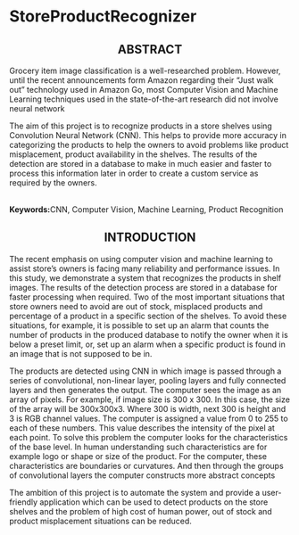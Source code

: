 # StoreProductRecognizer
<center><h2> ABSTRACT </h2></center>
<p>Grocery item image classification is a well-researched problem. However, until the recent announcements form Amazon regarding their “Just walk out” technology used in Amazon Go, most Computer Vision and Machine Learning techniques used in the state-of-the-art research did not involve neural network</p>
<p>The aim of this project is to recognize products in a store shelves using Convolution Neural Network (CNN). This helps to provide more accuracy in categorizing the products to help the owners to avoid problems like product misplacement, product availability in the shelves. The results of the detection are stored in a database to make in much easier and faster to process this information later in order to create a custom service as required by the owners.</p>
<br/>
<b>Keywords:</b>CNN, Computer Vision, Machine Learning, Product Recognition
<br/>
<center><h2> INTRODUCTION </h2></center>
<p>The recent emphasis on using computer vision and machine learning to assist store’s owners is facing many reliability and performance issues. In this study, we demonstrate a system that recognizes the products in shelf images. The results of the detection process are stored in a database for faster processing when required. Two of the most important situations that store owners need to avoid are out of stock, misplaced products and percentage of a product in a specific section of the shelves. To avoid these situations, for example, it is possible to set up an alarm that counts the number of products in the produced database to notify the owner when it is below a preset limit, or, set up an alarm when a specific product is found in an image that is not supposed to be in.</p>
<p>The products are detected using CNN in which image is passed through a series of convolutional, non-linear layer, pooling layers and fully connected layers and then generates the output. The computer sees the image as an array of pixels. For example, if image size is 300 x 300. In this case, the size of the array will be 300x300x3. Where 300 is width, next 300 is height and 3 is RGB channel values. The computer is assigned a value from 0 to 255 to each of these numbers. This value describes the intensity of the pixel at each point. To solve this problem the computer looks for the characteristics of the base level. In human understanding such characteristics are for example logo or shape or size of the product. For the computer, these characteristics are boundaries or curvatures. And then through the groups of convolutional layers the computer constructs more abstract concepts</p>
<p>The ambition of this project is to automate the system and provide a user-friendly application which can be used to detect products on the store shelves and the problem of high cost of human power, out of stock and product misplacement situations can be reduced. </p>


  
 
